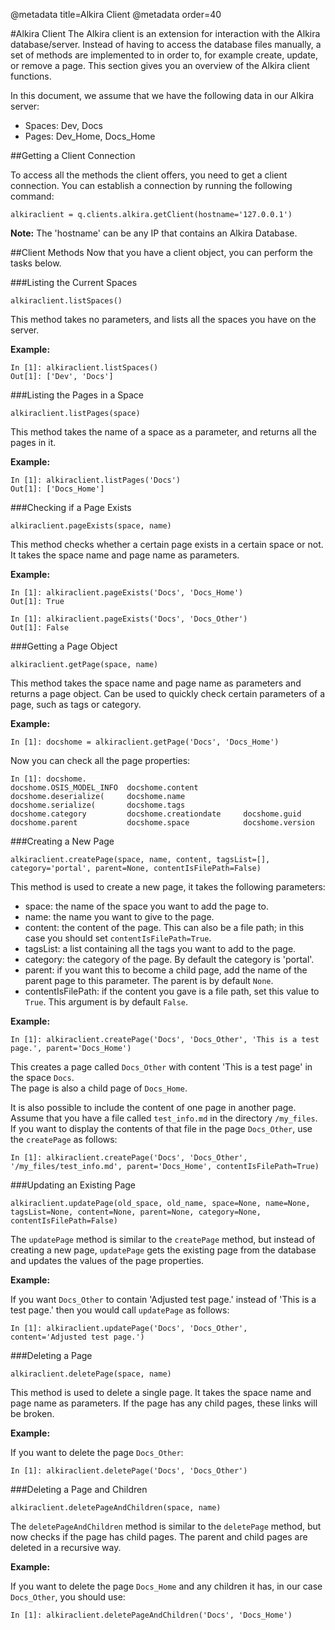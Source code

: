 @metadata title=Alkira Client
@metadata order=40


#Alkira Client
The Alkira client is an extension for interaction with the Alkira database/server. Instead of having to access the database files manually, a set of methods are implemented to in order to, for example create, update, or remove a page. This section gives you an overview of the Alkira client functions.

In this document, we assume that we have the following data in our Alkira server:

* Spaces: Dev, Docs
* Pages: Dev\_Home, Docs\_Home


##Getting a Client Connection

To access all the methods the client offers, you need to get a client connection. You can establish a connection by running the following command:  

    alkiraclient = q.clients.alkira.getClient(hostname='127.0.0.1')

__Note:__ The 'hostname' can be any IP that contains an Alkira Database.


##Client Methods
Now that you have a client object, you can perform the tasks below.


###Listing the Current Spaces
    
    alkiraclient.listSpaces()

This method takes no parameters, and lists all the spaces you have on the server.

__Example:__  

    In [1]: alkiraclient.listSpaces()
    Out[1]: ['Dev', 'Docs']


###Listing the Pages in a Space

    alkiraclient.listPages(space)

This method takes the name of a space as a parameter, and returns all the pages in it.

__Example:__  

    In [1]: alkiraclient.listPages('Docs')
    Out[1]: ['Docs_Home']


###Checking if a Page Exists

    alkiraclient.pageExists(space, name)

This method checks whether a certain page exists in a certain space or not. It takes the space name and page name as parameters.

__Example:__  

    In [1]: alkiraclient.pageExists('Docs', 'Docs_Home')
    Out[1]: True
    
    In [1]: alkiraclient.pageExists('Docs', 'Docs_Other')
    Out[1]: False


###Getting a Page Object

    alkiraclient.getPage(space, name)

This method takes the space name and page name as parameters and returns a page object. Can be used to quickly check certain parameters of a page, such as tags or category.

__Example:__  

    In [1]: docshome = alkiraclient.getPage('Docs', 'Docs_Home')

Now you can check all the page properties:  

    In [1]: docshome.
    docshome.OSIS_MODEL_INFO  docshome.content          docshome.deserialize(     docshome.name             docshome.serialize(       docshome.tags             
    docshome.category         docshome.creationdate     docshome.guid             docshome.parent           docshome.space            docshome.version     


###Creating a New Page

    alkiraclient.createPage(space, name, content, tagsList=[], category='portal', parent=None, contentIsFilePath=False)

This method is used to create a new page, it takes the following parameters:  

* space: the name of the space you want to add the page to.
* name: the name you want to give to the page.
* content: the content of the page. This can also be a file path; in this case you should set `contentIsFilePath=True`.
* tagsList: a list containing all the tags you want to add to the page.
* category: the category of the page. By default the category is 'portal'.
* parent: if you want this to become a child page, add the name of the parent page to this parameter. The parent is by default `None`.
* contentIsFilePath: if the content you gave is a file path, set this value to `True`. This argument is by default `False`.

__Example:__  

    In [1]: alkiraclient.createPage('Docs', 'Docs_Other', 'This is a test page.', parent='Docs_Home')

This creates a page called `Docs_Other` with content 'This is a test page' in the space `Docs`.  
The page is also a child page of `Docs_Home`.

It is also possible to include the content of one page in another page. Assume that you have a file called `test_info.md` in the directory `/my_files`. If you want to display the contents of that file in the page `Docs_Other`, use the `createPage` as follows:  

    In [1]: alkiraclient.createPage('Docs', 'Docs_Other', '/my_files/test_info.md', parent='Docs_Home', contentIsFilePath=True)


###Updating an Existing Page

    alkiraclient.updatePage(old_space, old_name, space=None, name=None, tagsList=None, content=None, parent=None, category=None, contentIsFilePath=False)

The `updatePage` method is similar to the `createPage` method, but instead of creating a new page, `updatePage` gets the existing page from the database and updates the values of the page properties.

__Example:__  

If you want `Docs_Other` to contain 'Adjusted test page.' instead of 'This is a test page.' then you would call `updatePage` as follows:  

    In [1]: alkiraclient.updatePage('Docs', 'Docs_Other', content='Adjusted test page.')


###Deleting a Page

    alkiraclient.deletePage(space, name)

This method is used to delete a single page. It takes the space name and page name as parameters. If the page has any child pages, these links will be broken.

__Example:__  

If you want to delete the page `Docs_Other`:  

    In [1]: alkiraclient.deletePage('Docs', 'Docs_Other')


###Deleting a Page and Children

    alkiraclient.deletePageAndChildren(space, name)

The `deletePageAndChildren` method is similar to the `deletePage` method, but now checks if the page has child pages. The parent and child pages are deleted in a recursive way.

__Example:__  

If you want to delete the page `Docs_Home` and any children it has, in our case `Docs_Other`, you should use:  

    In [1]: alkiraclient.deletePageAndChildren('Docs', 'Docs_Home')


